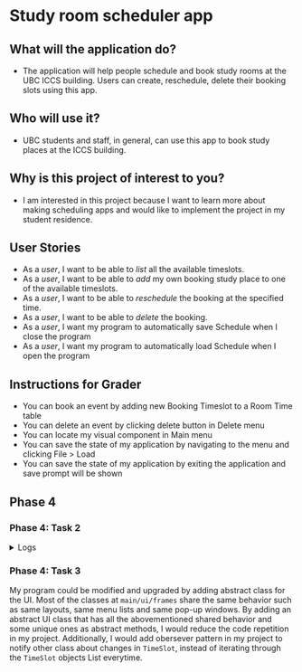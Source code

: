 <!--# My Personal Project-->
# **Study room scheduler app**

## What will the application do?
* The application will help people schedule and book study rooms at the UBC ICCS building. Users can create, reschedule, delete their booking slots using this app.

## Who will use it?
* UBC students and staff, in general, can use this app to book study places at the ICCS building.

## Why is this project of interest to you?
* I am interested in this project because I want to learn more about making scheduling apps and would like to implement the project in my student residence.

## User Stories
* As a *user*, I want to be able to *list* all the available timeslots.
* As a *user*, I want to be able to *add* my own booking study place to one of the available timeslots. 
* As a *user*, I want to be able to *reschedule* the booking at the specified time.
* As a *user*, I want to be able to *delete* the booking. 
* As a *user*, I want my program to automatically save Schedule when I close the program
* As a *user*, I want my program to automatically load Schedule when I open the program

## Instructions for Grader
* You can book an event by adding new Booking Timeslot to a Room Time table
* You can delete an event by clicking delete button in Delete menu
* You can locate my visual component in Main menu
* You can save the state of my application by navigating to the menu and clicking File > Load 
* You can save the state of my application by exiting the application and save prompt will be shown

## Phase 4

### Phase 4: Task 2

<details>
    <summary> Logs </summary>

```
Fri Dec 02 20:00:32 PST 2022
Created new StudyRoom class with the name X100
Fri Dec 02 20:00:32 PST 2022
Added timeslots to X100
Fri Dec 02 20:00:32 PST 2022
Created new StudyRoom class with the name X200
Fri Dec 02 20:00:32 PST 2022
Added timeslots to X200
Fri Dec 02 20:00:32 PST 2022
Created new StudyRoom class with the name X300
Fri Dec 02 20:00:32 PST 2022
Added timeslots to X300
Fri Dec 02 20:00:32 PST 2022
Created new StudyRoom class with the name X400
Fri Dec 02 20:00:32 PST 2022
Added timeslots to X400
Fri Dec 02 20:00:32 PST 2022
Created new ListRooms object
Fri Dec 02 20:00:39 PST 2022
Timeslot successfully added!
Fri Dec 02 20:00:39 PST 2022
Booked a timeslot for Nurda at 9
Fri Dec 02 20:00:45 PST 2022
Deleted an old booking
Fri Dec 02 20:00:45 PST 2022
Deleted timeslot at 9
Fri Dec 02 20:00:56 PST 2022
Timeslot successfully added!
Fri Dec 02 20:00:56 PST 2022
Booked a timeslot for Nurda at 9
Fri Dec 02 20:01:04 PST 2022
Deleted an old booking
Fri Dec 02 20:01:04 PST 2022
Deleted timeslot at 9
Fri Dec 02 20:01:04 PST 2022
Timeslot successfully added!
Fri Dec 02 20:01:04 PST 2022
Booked a timeslot for  at 14
Fri Dec 02 20:01:24 PST 2022
Saved X100 as JSON
Fri Dec 02 20:01:24 PST 2022
Saved X200 as JSON
Fri Dec 02 20:01:24 PST 2022
Saved X300 as JSON
Fri Dec 02 20:01:24 PST 2022
Saved X400 as JSON
Fri Dec 02 20:01:24 PST 2022
Saving List Rooms object in Json format ...
```
</details>

### Phase 4: Task 3

My program could be modified and upgraded by adding abstract class for the UI. Most of the classes at `main/ui/frames` share the same behavior such as same layouts, same menu lists and same pop-up windows. By adding an abstract UI class that has all the abovementioned shared behavior and some unique ones as abstract methods, I would reduce the code repetition in my project. Additionally, I would add obersever pattern in my project to notify other class about changes in `TimeSlot`, instead of iterating through the `TimeSlot` objects List everytime. 

<!-- A subtitle

A *bulleted* list:
- item 1
- item 2
- item 3
- item 4
- item 5
An example of text with **bold** and *italic* fonts.  
-->
